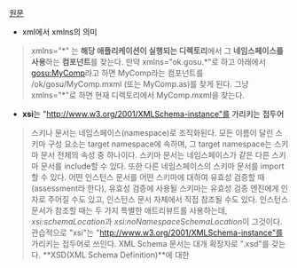 [원문](https://blog.naver.com/ljpark6/220767660042)

- xml에서 xmlns의 의미
> xmlns="\*" 는 **해당 애플리케이션이 실행되는 디렉토리**에서 그 **네임스페이스를 사용**하는 **컴포넌트**를 찾는다. 만약 xmlns="ok.gosu.\*"로 하고 아래에서 <gosu:MyComp>라고 하면 MyComp라는 컴포넌트를 /ok/gosu/MyComp.mxml (또는 MyComp.as)를 찾게 된다. 그냥 xmlns="\*"로 하면 현재 디렉토리에서 MyComp.mxml을 찾는다.

- **xsi**는 "http://www.w3.org/2001/XMLSchema-instance"를 가리키는 접두어
> 스키나 문서는 네임스페이스(namespace)로 조직화된다. 모든 이름이 달린 스키마 구성 요소는 target namespace에 속하며, 그 target namespace는 스키마 문서 전체의 속성 중 하나이다. 스키마 문서는 네임스페이스가 같은 다른 스키마 문서를 include할 수 있다. 또한 다른 네임스페이스의 스키마 문서를 import할 수 있다.
> 어떤 인스턴스 문서를 어떤 스키마에 대하여 유효성 검증할 때(assessment라 한다), 유효성 검증에 사용될 스키마는 유효성 검증 엔진에게 인자로 주어질 수도 있고, 인스턴스 문서 자체에서 직접 참조될 수도 있다. 인스턴스 문서가 참조할 때는 두 가지 특별한 애트리뷰트를 사용하는데, *xsi:schemaLocation*과 *xsi:noNamespaceSchemaLocation*이 그것이다. 관습적으로 "xsi"는 "http://www.w3.org/2001/XMLSchema-instance"를 가리키는 접두어로 쓰인다.
> XML Schema 문서는 대개 확장자로 ".xsd"를 갖는다. **XSD\(XML Schema Definition\)**에 대한

